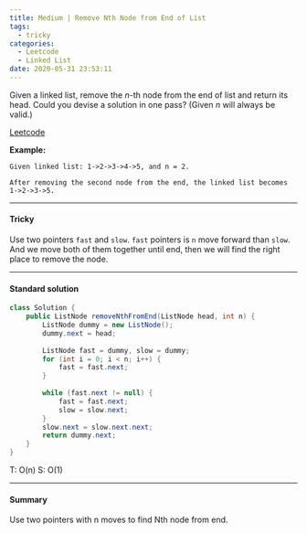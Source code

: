 ```yaml
---
title: Medium | Remove Nth Node from End of List
tags:
  - tricky
categories:
  - Leetcode
  - Linked List
date: 2020-05-31 23:53:11
---
```


Given a linked list, remove the *n*-th node from the end of list and return its head. Could you devise a solution in one pass? (Given *n* will always be valid.)

[Leetcode](https://leetcode.com/problems/remove-nth-node-from-end-of-list/)

<!--more-->

**Example:**

```
Given linked list: 1->2->3->4->5, and n = 2.

After removing the second node from the end, the linked list becomes 1->2->3->5.
```

---

#### Tricky 

Use two pointers `fast` and `slow`. `fast` pointers is `n` move forward than `slow`. And we move both of them together until end, then we will find the right place to remove the node.

---

#### Standard solution  

```java
class Solution {
    public ListNode removeNthFromEnd(ListNode head, int n) {
        ListNode dummy = new ListNode();
        dummy.next = head;
        
        ListNode fast = dummy, slow = dummy;
        for (int i = 0; i < n; i++) {
            fast = fast.next;
        }
        
        while (fast.next != null) {
            fast = fast.next;
            slow = slow.next;
        }
        slow.next = slow.next.next;
        return dummy.next;
    }
}
```

T: O(n)		S: O(1)

---

#### Summary 

Use two pointers with n moves to find Nth node from end.